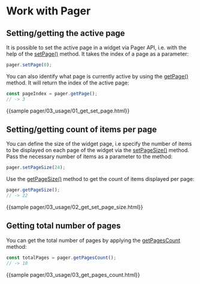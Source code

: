 Work with Pager
=========


Setting/getting the active page
--------------------------

It is possible to set the active page in a widget via Pager API, i.e. with the help of the [setPage()](pager/api/pager_setpage_method.md) method. It takes the index of a page as a parameter:

~~~js
pager.setPage(0);
~~~

You can also identify what page is currently active by using the [getPage()](pager/api/pager_getpage_method.md) method. It will return the index of the active page:

~~~js
const pageIndex = pager.getPage();
// -> 3
~~~

{{sample    pager/03_usage/01_get_set_page.html}}

Setting/getting count of items per page
-----------------------------------------

You can define the size of the widget page, i.e specify the number of items to be displayed on each page of the widget via the [setPageSize()](pager/api/pager_setpagesize_method.md) method. Pass the necessary number of items as a parameter to the method:

~~~js
pager.setPageSize(24);
~~~

Use the [getPageSize()](pager/api/pager_getpagesize_method.md) method to get the count of items displayed per page:

~~~js
pager.getPageSize();
// -> 22
~~~

{{sample    pager/03_usage/02_get_set_page_size.html}}

Getting total number of pages
-------------------------------

You can get the total number of pages by applying the [getPagesCount](pager/api/pager_getpagescount_method.md) method:

~~~js
const totalPages = pager.getPagesCount();
// -> 10
~~~

{{sample    pager/03_usage/03_get_pages_count.html}}